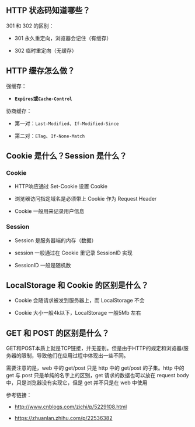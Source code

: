 

## HTTP 状态码知道哪些？

301 和 302 的区别：

- 301 永久重定向，浏览器会记住（有缓存）

- 302 临时重定向（无缓存）


## HTTP 缓存怎么做？

强缓存：

- **`Expires`**或**`Cache-Control`**

协商缓存：

- 第一对：`Last-Modified`、`If-Modified-Since`

- 第二对：`ETag`、`If-None-Match`


## Cookie 是什么？Session 是什么？

### Cookie

- HTTP响应通过 Set-Cookie 设置 Cookie

- 浏览器访问指定域名是必须带上 Cookie 作为 Request Header

- Cookie 一般用来记录用户信息

### Session

- Session 是服务器端的内存（数据）

- session 一般通过在 Cookie 里记录 SessionID 实现

- SessionID 一般是随机数


## LocalStorage 和 Cookie 的区别是什么？

- Cookie 会随请求被发到服务器上，而 LocalStorage 不会

- Cookie 大小一般4k以下，LocalStorage 一般5Mb 左右

## GET 和 POST 的区别是什么？

GET和POST本质上就是TCP链接，并无差别。但是由于HTTP的规定和浏览器/服务器的限制，导致他们在应用过程中体现出一些不同。


需要注意的是，web 中的 get/post 只是 http 中的 get/post 的子集。http 中的 get 与 post 只是单纯的名字上的区别，get 请求的数据也可以放在 request body 中，只是浏览器没有实现它，但是 get 并不只是在 web 中使用


参考链接：

- <http://www.cnblogs.com/zichi/p/5229108.html>

- <https://zhuanlan.zhihu.com/p/22536382>



